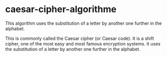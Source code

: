 # caesar-cipher-algorithme
This algorithm uses the substitution of a letter by another one further in the alphabet. 

This is commonly called the Caesar cipher (or Caesar code). It is a shift cipher, one of the most easy and most famous encryption systems. It uses the substitution of a letter by another one further in the alphabet.

